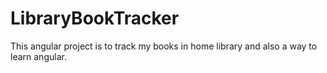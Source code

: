 # LibraryBookTracker

This angular project is to track my books in home library and also a way to learn angular.
